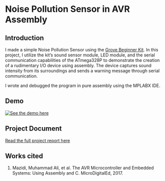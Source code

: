 # Noise Pollution Sensor in AVR Assembly
## Introduction
I made a simple Noise Pollution Sensor using the [Grove Beginner Kit](https://wiki.seeedstudio.com/Grove-Beginner-Kit-For-Arduino/). In this project, I utilize the kit’s sound sensor module, LED module, and the serial communication capabilities of the ATmega328P to demonstrate the creation of a rudimentary I/O device using assembly. The device captures sound intensity from its surroundings and sends a warning message through serial communication.

I wrote and debugged the program in pure assembly using the MPLABX IDE.

## Demo
[![See the demo here](https://img.youtube.com/vi/lcAiSO6J0s4/hqdefault.jpg)](https://youtu.be/lcAiSO6J0s4)

## Project Document
[Read the full project report here](https://docs.google.com/document/d/1erEB1gqaCI1Bk1xE0Vh1bT6n6me1syAIQj0Yr1NprZ4/edit?usp=sharing)

## Works cited
1. Mazidi, Muhammad Ali, et al. The AVR Microcontroller and Embedded Systems: Using Assembly and C. MicroDigitalEd, 2017. 
